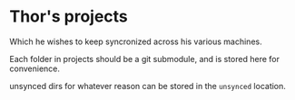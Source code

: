 # Thor's projects
Which he wishes to keep syncronized across his various machines.

Each folder in projects should be a git submodule, and is stored here for convenience.

unsynced dirs for whatever reason can be stored in the `unsynced` location.
 
